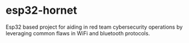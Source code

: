 # esp32-hornet
Esp32 based project for aiding in red team cybersecurity operations by leveraging common flaws in WiFi and bluetooth protocols.

